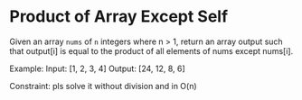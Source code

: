 # Product of Array Except Self

Given an array `nums` of `n` integers where n > 1, return an array output such that output[i] is equal to the product of all elements of nums except nums[i].

Example:
Input: [1, 2, 3, 4]
Output: [24, 12, 8, 6]

Constraint: pls solve it without division and in O(n)
